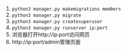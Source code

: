 1. `python3 manager.py makemigrations members`
1. `python3 manager.py migrate`
1. `python3 manager.py createsuperuser`
1. `python3 manager.py runserver ip:port`
1. 浏览器打开http://ip:port访问网页
1. http://ip:port/admin管理页面
